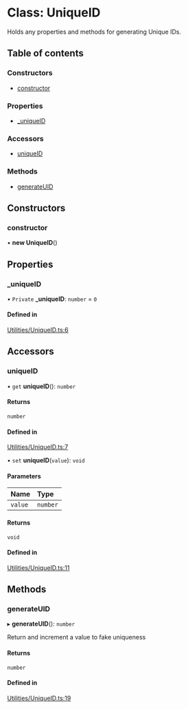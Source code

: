 # Class: UniqueID

Holds any properties and methods for generating Unique IDs.

## Table of contents

### Constructors

- [constructor](../wiki/UniqueID#constructor)

### Properties

- [\_uniqueID](../wiki/UniqueID#_uniqueid)

### Accessors

- [uniqueID](../wiki/UniqueID#uniqueid)

### Methods

- [generateUID](../wiki/UniqueID#generateuid)

## Constructors

### constructor

• **new UniqueID**()

## Properties

### \_uniqueID

• `Private` **\_uniqueID**: `number` = `0`

#### Defined in

[Utilities/UniqueID.ts:6](https://github.com/JFenlonWork/MooD-Custom-CodeBase-Babel-Ts/blob/6fa2b8b/Code/src/Utilities/UniqueID.ts#L6)

## Accessors

### uniqueID

• `get` **uniqueID**(): `number`

#### Returns

`number`

#### Defined in

[Utilities/UniqueID.ts:7](https://github.com/JFenlonWork/MooD-Custom-CodeBase-Babel-Ts/blob/6fa2b8b/Code/src/Utilities/UniqueID.ts#L7)

• `set` **uniqueID**(`value`): `void`

#### Parameters

| Name | Type |
| :------ | :------ |
| `value` | `number` |

#### Returns

`void`

#### Defined in

[Utilities/UniqueID.ts:11](https://github.com/JFenlonWork/MooD-Custom-CodeBase-Babel-Ts/blob/6fa2b8b/Code/src/Utilities/UniqueID.ts#L11)

## Methods

### generateUID

▸ **generateUID**(): `number`

Return and increment a value to fake uniqueness

#### Returns

`number`

#### Defined in

[Utilities/UniqueID.ts:19](https://github.com/JFenlonWork/MooD-Custom-CodeBase-Babel-Ts/blob/6fa2b8b/Code/src/Utilities/UniqueID.ts#L19)
